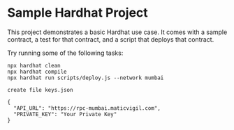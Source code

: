 # Sample Hardhat Project

This project demonstrates a basic Hardhat use case. It comes with a sample contract, a test for that contract, and a script that deploys that contract.

Try running some of the following tasks:

```shell
npx hardhat clean
npx hardhat compile
npx hardhat run scripts/deploy.js --network mumbai
```

```shell
create file keys.json

{
  "API_URL": "https://rpc-mumbai.maticvigil.com",
  "PRIVATE_KEY": "Your Private Key"
}

```
